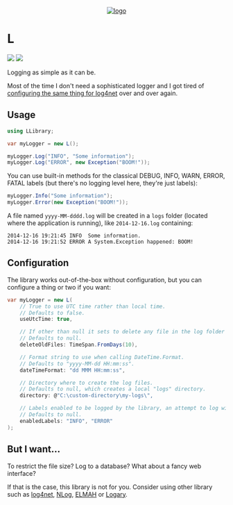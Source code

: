 <p align="center">
    <a href="#l">
        <img alt="logo" src="Assets/logo-200x200.png">
    </a>
</p>

# L

[![][build-img]][build]
[![][nuget-img]][nuget]

Logging as simple as it can be.

Most of the time I don't need a sophisticated logger and I got tired of [configuring the same thing for log4net] over
and over again.

[build]:                                  https://ci.appveyor.com/project/TallesL/net-L
[build-img]:                              https://ci.appveyor.com/api/projects/status/github/tallesl/net-L?svg=true
[nuget]:                                  https://www.nuget.org/packages/L
[nuget-img]:                              https://badge.fury.io/nu/L.svg
[configuring the same thing for log4net]: https://logging.apache.org/log4net/release/manual/configuration.html

## Usage

```cs
using LLibrary;

var myLogger = new L();

myLogger.Log("INFO", "Some information");
myLogger.Log("ERROR", new Exception("BOOM!"));
```

You can use built-in methods for the classical DEBUG, INFO, WARN, ERROR, FATAL labels (but there's no logging level here, they're just labels):

```cs
myLogger.Info("Some information");
myLogger.Error(new Exception("BOOM!"));
```

A file named `yyyy-MM-dddd.log` will be created in a `logs` folder (located where the application is running), like `2014-12-16.log` containing:

```
2014-12-16 19:21:45 INFO  Some information.
2014-12-16 19:21:52 ERROR A System.Exception happened: BOOM!
```

## Configuration

The library works out-of-the-box without configuration, but you can configure a thing or two if you want:

```cs
var myLogger = new L(
    // True to use UTC time rather than local time.
    // Defaults to false.
    useUtcTime: true,

    // If other than null it sets to delete any file in the log folder that is older than the time set.
    // Defaults to null.
    deleteOldFiles: TimeSpan.FromDays(10),

    // Format string to use when calling DateTime.Format.
    // Defaults to "yyyy-MM-dd HH:mm:ss".
    dateTimeFormat: "dd MMM HH:mm:ss",

    // Directory where to create the log files.
    // Defaults to null, which creates a local "logs" directory.
    directory: @"C:\custom-directory\my-logs\",

    // Labels enabled to be logged by the library, an attempt to log with a label that is not enabled is ignored (no error is raised), null or empty enables all labels.
    // Defaults to null.
    enabledLabels: "INFO", "ERROR"
);
```

## But I want...

To restrict the file size?
Log to a database?
What about a fancy web interface?

If that is the case, this library is not for you.
Consider using other library such as [log4net], [NLog], [ELMAH] or [Logary].

[log4net]: http://logging.apache.org/log4net
[NLog]:    http://nlog-project.org
[ELMAH]:   https://code.google.com/p/elmah
[Logary]:  http://logary.github.io
